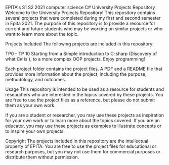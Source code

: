EPITA's S1 S2 2021 computer science C# University Projects Repository
Welcome to the University Projects Repository! This repository contains several projects that were completed during my first and second semester in Epita 2021.
The purpose of this repository is to provide a resource for current and future students who may be working on similar projects or who want to learn more about the topic.

Projects Included
The following projects are included in this repository:

TP0 - TP 10
Starting from a Simple introduction to C-sharp (Discovery of what C# is ), to a more complex OOP projects.
Enjoy programming!


Each project folder contains the project files, A PDF and a README file that provides more information about the project, including the purpose, methodology, and outcomes.

Usage
This repository is intended to be used as a resource for students and researchers who are interested in the topics covered by these projects.
You are free to use the project files as a reference, but please do not submit them as your own work.

If you are a student or researcher, you may use these projects as inspiration for your own work or to learn more about the topics covered.
If you are an educator, you may use these projects as examples to illustrate concepts or to inspire your own projects.

Copyright
The projects included in this repository are the intellectual property of EPITA.
You are free to use the project files for educational or research purposes, but you may not use them for commercial purposes or distribute them without permission.


